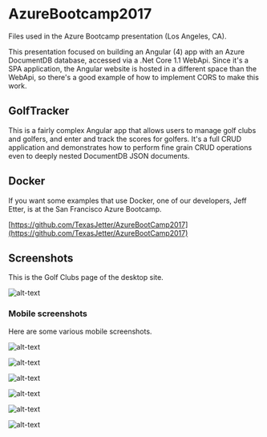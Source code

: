 # AzureBootcamp2017
Files used in the Azure Bootcamp presentation (Los Angeles, CA).

This presentation focused on building an Angular (4) app with an Azure DocumentDB database, accessed via a .Net Core 1.1 WebApi.  Since it's a SPA application, the Angular website is hosted in a different space than the WebApi, so there's a good example of how to implement CORS to make this work.

## GolfTracker
This is a fairly complex Angular app that allows users to manage golf clubs and golfers, and enter and track the scores for golfers.  It's a full CRUD application and demonstrates how to perform fine grain CRUD operations even to deeply nested DocumentDB JSON documents.

## Docker
If you want some examples that use Docker, one of our developers, Jeff Etter, is at the San Francisco Azure Bootcamp.

[https://github.com/TexasJetter/AzureBootCamp2017](https://github.com/TexasJetter/AzureBootCamp2017)

## Screenshots
This is the Golf Clubs page of the desktop site.

![alt-text](https://github.com/kahanu/AzureBootcamp2017/blob/master/screenshots/golf-tracker-golf-clubs-desktop.png "Golf Clubs Desktop")

### Mobile screenshots
Here are some various mobile screenshots.

![alt-text](https://github.com/kahanu/AzureBootcamp2017/blob/master/screenshots/golf-tracker-golf-clubs-mobile.png "Golf Clubs Mobile")

![alt-text](https://github.com/kahanu/AzureBootcamp2017/blob/master/screenshots/golf-tracker-golf-clubs-selected-club-mobile.png "Golf Clubs Mobile with selected club")

![alt-text](https://github.com/kahanu/AzureBootcamp2017/blob/master/screenshots/golf-tracker-golfers-selected-mobile.png "Golfers Mobile with selected golfer")

![alt-text](https://github.com/kahanu/AzureBootcamp2017/blob/master/screenshots/golf-tracker-portal-golfclubs-mobile.png "Golf Clubs Mobile Portal")

![alt-text](https://github.com/kahanu/AzureBootcamp2017/blob/master/screenshots/golf-tracker-portal-golfclubs-view-courses-mobile.png "Golf Clubs Mobile Portal with selected course")

![alt-text](https://github.com/kahanu/AzureBootcamp2017/blob/master/screenshots/golf-tracker-portal-golfers-view-rounds-mobile.png "Golfers Mobile Portal with selected golfer")


